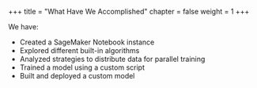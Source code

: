 +++
title = "What Have We Accomplished"
chapter = false
weight = 1
+++

We have:

- Created a SageMaker Notebook instance
- Explored different built-in algorithms
- Analyzed strategies to distribute data for parallel training
- Trained a model using a custom script
- Built and deployed a custom model 

